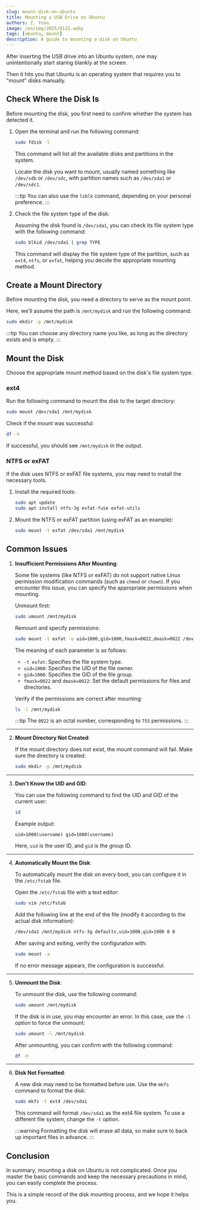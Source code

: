 ```yaml
---
slug: mount-disk-on-ubuntu
title: Mounting a USB Drive on Ubuntu
authors: Z. Yuan
image: /en/img/2025/0125.webp
tags: [ubuntu, mount]
description: A guide to mounting a disk on Ubuntu
---
```


After inserting the USB drive into an Ubuntu system, one may unintentionally start staring blankly at the screen.

Then it hits you that Ubuntu is an operating system that requires you to "mount" disks manually.

<!-- truncate -->

## Check Where the Disk Is

Before mounting the disk, you first need to confirm whether the system has detected it.

1. Open the terminal and run the following command:

   ```bash
   sudo fdisk -l
   ```

   This command will list all the available disks and partitions in the system.

   Locate the disk you want to mount, usually named something like `/dev/sdb` or `/dev/sdc`, with partition names such as `/dev/sda1` or `/dev/sdc1`.

   :::tip
   You can also use the `lsblk` command, depending on your personal preference.
   :::

2. Check the file system type of the disk:

   Assuming the disk found is `/dev/sda1`, you can check its file system type with the following command:

   ```bash
   sudo blkid /dev/sda1 | grep TYPE
   ```

   This command will display the file system type of the partition, such as `ext4`, `ntfs`, or `exfat`, helping you decide the appropriate mounting method.

## Create a Mount Directory

Before mounting the disk, you need a directory to serve as the mount point.

Here, we'll assume the path is `/mnt/mydisk` and run the following command:

```bash
sudo mkdir -p /mnt/mydisk
```

:::tip
You can choose any directory name you like, as long as the directory exists and is empty.
:::

## Mount the Disk

Choose the appropriate mount method based on the disk's file system type.

### ext4

Run the following command to mount the disk to the target directory:

```bash
sudo mount /dev/sda1 /mnt/mydisk
```

Check if the mount was successful:

```bash
df -h
```

If successful, you should see `/mnt/mydisk` in the output.

### NTFS or exFAT

If the disk uses NTFS or exFAT file systems, you may need to install the necessary tools.

1. Install the required tools:

   ```bash
   sudo apt update
   sudo apt install ntfs-3g exfat-fuse exfat-utils
   ```

2. Mount the NTFS or exFAT partition (using exFAT as an example):

   ```bash
   sudo mount -t exfat /dev/sda1 /mnt/mydisk
   ```

## Common Issues

1. **Insufficient Permissions After Mounting**:

   Some file systems (like NTFS or exFAT) do not support native Linux permission modification commands (such as `chmod` or `chown`). If you encounter this issue, you can specify the appropriate permissions when mounting.

   Unmount first:

   ```bash
   sudo umount /mnt/mydisk
   ```

   Remount and specify permissions:

   ```bash
   sudo mount -t exfat -o uid=1000,gid=1000,fmask=0022,dmask=0022 /dev/sda1 /mnt/mydisk
   ```

   The meaning of each parameter is as follows:

   - `-t exfat`: Specifies the file system type.
   - `uid=1000`: Specifies the UID of the file owner.
   - `gid=1000`: Specifies the GID of the file group.
   - `fmask=0022` and `dmask=0022`: Set the default permissions for files and directories.

   Verify if the permissions are correct after mounting:

   ```bash
   ls -l /mnt/mydisk
   ```

   :::tip
   The `0022` is an octal number, corresponding to `755` permissions.
   :::

---

2. **Mount Directory Not Created**:

   If the mount directory does not exist, the mount command will fail. Make sure the directory is created:

   ```bash
   sudo mkdir -p /mnt/mydisk
   ```

---

3. **Don't Know the UID and GID**:

   You can use the following command to find the UID and GID of the current user:

   ```bash
   id
   ```

   Example output:

   ```
   uid=1000(username) gid=1000(username)
   ```

   Here, `uid` is the user ID, and `gid` is the group ID.

---

4. **Automatically Mount the Disk**:

   To automatically mount the disk on every boot, you can configure it in the `/etc/fstab` file.

   Open the `/etc/fstab` file with a text editor:

   ```bash
   sudo vim /etc/fstab
   ```

   Add the following line at the end of the file (modify it according to the actual disk information):

   ```bash
   /dev/sda1 /mnt/mydisk ntfs-3g defaults,uid=1000,gid=1000 0 0
   ```

   After saving and exiting, verify the configuration with:

   ```bash
   sudo mount -a
   ```

   If no error message appears, the configuration is successful.

---

5. **Unmount the Disk**:

   To unmount the disk, use the following command:

   ```bash
   sudo umount /mnt/mydisk
   ```

   If the disk is in use, you may encounter an error. In this case, use the `-l` option to force the unmount:

   ```bash
   sudo umount -l /mnt/mydisk
   ```

   After unmounting, you can confirm with the following command:

   ```bash
   df -h
   ```

---

6. **Disk Not Formatted**:

   A new disk may need to be formatted before use. Use the `mkfs` command to format the disk:

   ```bash
   sudo mkfs -t ext4 /dev/sda1
   ```

   This command will format `/dev/sda1` as the ext4 file system. To use a different file system, change the `-t` option.

   :::warning
   Formatting the disk will erase all data, so make sure to back up important files in advance.
   :::

## Conclusion

In summary, mounting a disk on Ubuntu is not complicated. Once you master the basic commands and keep the necessary precautions in mind, you can easily complete the process.

This is a simple record of the disk mounting process, and we hope it helps you.
